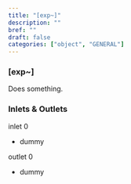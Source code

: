 ```yaml
---
title: "[exp~]"
description: ""
bref: ""
draft: false
categories: ["object", "GENERAL"]
---
```


### [exp~]

Does something.

### Inlets & Outlets

inlet 0

 - dummy

outlet 0

 - dummy
 
